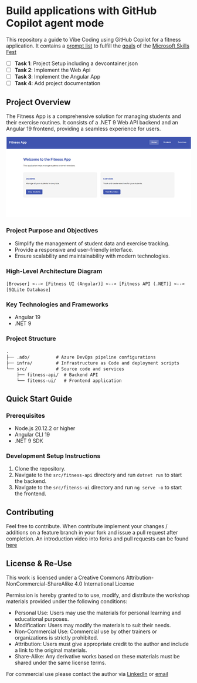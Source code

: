 # Build applications with GitHub Copilot agent mode

This repository a guide to Vibe Coding using GitHub Copilot for a fitness application. It contains a [prompt list](prompts/readme.md) to fulfill the [goals](goal/readme.md) of the [Microsoft Skills Fest](https://aiskillsfest.event.microsoft.com/)

- [ ] **Task 1**: Project Setup including a devcontainer.json
- [ ] **Task 2**: Implement the Web Api
- [ ] **Task 3**: Implement the Angular App
- [ ] **Task 4**: Add project documentation

## Project Overview

The Fitness App is a comprehensive solution for managing students and their exercise routines. It consists of a .NET 9 Web API backend and an Angular 19 frontend, providing a seamless experience for users.

![app](/tasks/assets/general/app.jpg)

### Project Purpose and Objectives

- Simplify the management of student data and exercise tracking.
- Provide a responsive and user-friendly interface.
- Ensure scalability and maintainability with modern technologies.

### High-Level Architecture Diagram

```
[Browser] <--> [Fitness UI (Angular)] <--> [Fitness API (.NET)] <--> [SQLite Database]
```

### Key Technologies and Frameworks

- Angular 19
- .NET 9

### Project Structure

```
.
├── .ado/          # Azure DevOps pipeline configurations
├── infra/         # Infrastructure as Code and deployment scripts
└── src/           # Source code and services
    ├── fitness-api/  # Backend API
    └── fitenss-ui/   # Frontend application
```

## Quick Start Guide

### Prerequisites

- Node.js 20.12.2 or higher
- Angular CLI 19
- .NET 9 SDK

### Development Setup Instructions

1. Clone the repository.
2. Navigate to the `src/fitness-api` directory and run `dotnet run` to start the backend.
3. Navigate to the `src/fitenss-ui` directory and run `ng serve -o` to start the frontend.

## Contributing

Feel free to contribute. When contribute implement your changes / additions on a feature branch in your fork and issue a pull request after completion. An introduction video into forks and pull requests can be found [here](https://www.youtube.com/watch?v=nT8KGYVurIU)

## License & Re-Use

This work is licensed under a Creative Commons Attribution-NonCommercial-ShareAlike 4.0 International License

Permission is hereby granted to to use, modify, and distribute the workshop materials provided under the following conditions:

- Personal Use: Users may use the materials for personal learning and educational purposes.
- Modification: Users may modify the materials to suit their needs.
- Non-Commercial Use: Commercial use by other trainers or organizations is strictly prohibited.
- Attribution: Users must give appropriate credit to the author and include a link to the original materials.
- Share-Alike: Any derivative works based on these materials must be shared under the same license terms.

For commercial use please contact the author via [LinkedIn](https://www.linkedin.com/in/alexander-kastil-3bb26511a/) or [email](mailto:alexander.kastil@integrations.at)
